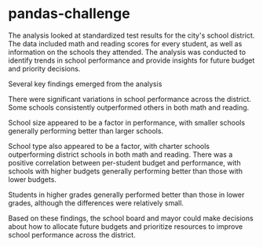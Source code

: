 # pandas-challenge

The analysis looked at standardized test results for the city's school district. The data included math and reading scores for every student, as well as information on the schools they attended. The analysis was conducted to identify trends in school performance and provide insights for future budget and priority decisions.

Several key findings emerged from the analysis

There were significant variations in school performance across the district. Some schools consistently outperformed others in both math and reading.

School size appeared to be a factor in performance, with smaller schools generally performing better than larger schools.

School type also appeared to be a factor, with charter schools outperforming district schools in both math and reading.
There was a positive correlation between per-student budget and performance, with schools with higher budgets generally performing better than those with lower budgets.

Students in higher grades generally performed better than those in lower grades, although the differences were relatively small.

Based on these findings, the school board and mayor could make decisions about how to allocate future budgets and prioritize resources to improve school performance across the district.